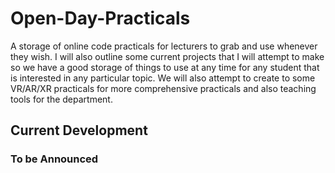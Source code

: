 # Open-Day-Practicals

A storage of online code practicals for lecturers to grab and use whenever they wish. I will also outline some current projects that I will attempt to make so we have a good storage of things to use at any time for any student that is interested in any particular topic. We will also attempt to create to some VR/AR/XR practicals for more comprehensive practicals and also teaching tools for the department. 



## Current Development

### To be Announced




